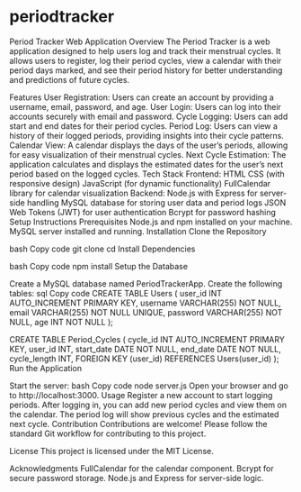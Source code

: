 # periodtracker


Period Tracker Web Application
Overview
The Period Tracker is a web application designed to help users log and track their menstrual cycles. It allows users to register, log their period cycles, view a calendar with their period days marked, and see their period history for better understanding and predictions of future cycles.

Features
User Registration: Users can create an account by providing a username, email, password, and age.
User Login: Users can log into their accounts securely with email and password.
Cycle Logging: Users can add start and end dates for their period cycles.
Period Log: Users can view a history of their logged periods, providing insights into their cycle patterns.
Calendar View: A calendar displays the days of the user’s periods, allowing for easy visualization of their menstrual cycles.
Next Cycle Estimation: The application calculates and displays the estimated dates for the user’s next period based on the logged cycles.
Tech Stack
Frontend:
HTML
CSS (with responsive design)
JavaScript (for dynamic functionality)
FullCalendar library for calendar visualization
Backend:
Node.js with Express for server-side handling
MySQL database for storing user data and period logs
JSON Web Tokens (JWT) for user authentication
Bcrypt for password hashing
Setup Instructions
Prerequisites
Node.js and npm installed on your machine.
MySQL server installed and running.
Installation
Clone the Repository

bash
Copy code
git clone <repository-url>
cd <repository-directory>
Install Dependencies

bash
Copy code
npm install
Setup the Database

Create a MySQL database named PeriodTrackerApp.
Create the following tables:
sql
Copy code
CREATE TABLE Users (
    user_id INT AUTO_INCREMENT PRIMARY KEY,
    username VARCHAR(255) NOT NULL,
    email VARCHAR(255) NOT NULL UNIQUE,
    password VARCHAR(255) NOT NULL,
    age INT NOT NULL
);

CREATE TABLE Period_Cycles (
    cycle_id INT AUTO_INCREMENT PRIMARY KEY,
    user_id INT,
    start_date DATE NOT NULL,
    end_date DATE NOT NULL,
    cycle_length INT,
    FOREIGN KEY (user_id) REFERENCES Users(user_id)
);
Run the Application

Start the server:
bash
Copy code
node server.js
Open your browser and go to http://localhost:3000.
Usage
Register a new account to start logging periods.
After logging in, you can add new period cycles and view them on the calendar.
The period log will show previous cycles and the estimated next cycle.
Contribution
Contributions are welcome! Please follow the standard Git workflow for contributing to this project.

License
This project is licensed under the MIT License.

Acknowledgments
FullCalendar for the calendar component.
Bcrypt for secure password storage.
Node.js and Express for server-side logic.
